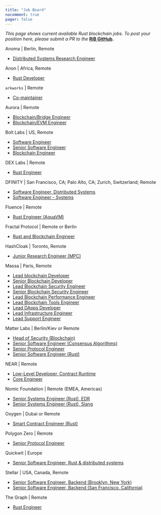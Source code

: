 ```yaml
---
title: "Job Board"
nocomment: true
pager: false
---
```


*This page shows current available Rust blockchain jobs.*
*To post your position here, please submit a PR to the*
**[RiB GitHub][rib-job].**

[rib-job]: https://github.com/rust-in-blockchain/rust-in-blockchain/blob/master/content/job-board.md

Anoma | Berlin, Remote
- [Distributed Systems Research Engineer](https://heliax.dev/jobs/distributed-systems-research-engineer/)

Anon | Africa, Remote
- [Rust Developer](https://proximal-finch-4f9.notion.site/Rust-Developer-for-Blockchain-03afbedc6cf24b188bf9caff0581b958)

`arkworks` | Remote
- [Co-maintainer](https://form.jotform.com/212026632139145)

Aurora | Remote
- [Blockchain/Bridge Engineer](https://docs.google.com/document/d/1xXMEeQffOv2rfPT4jpipwkjo4osmfyAp4eEl51j3dt4/edit?usp=sharing)
- [Blockchain/EVM Engineer](https://docs.google.com/document/d/1VkaXInjgSczOL_R3aKMOnXKv7lFvvL1z__SlZQLfR78/edit?usp=sharing)

Bolt Labs | US, Remote
- [Software Engineer](https://hackmd.io/@NBpY2rNqQxe6-Vxxmn8bXw/S1pPcX7Pt)
- [Senior Software Engineer](https://hackmd.io/@NBpY2rNqQxe6-Vxxmn8bXw/HytKoEmwY)
- [Blockchain Engineer](https://hackmd.io/@NBpY2rNqQxe6-Vxxmn8bXw/S1l5QGguY)

DEX Labs | Remote
- [Rust Engineer](https://dex-labs.breezy.hr/p/fea339739adb-rust-engineer)

DFINITY | San Francisco, CA; Palo Alto, CA; Zurich, Switzerland; Remote
- [Software Engineer, Distributed Systems](https://boards.greenhouse.io/dfinity/jobs/4408999002)
- [Software Engineer - Systems](https://boards.greenhouse.io/dfinity/jobs/4408974002)

Fluence | Remote
- [Rust Engineer (AquaVM)](https://docs.google.com/document/d/1941617PiUwIUSccQVS-5UDX8kRitp36mTLBgzVtspfQ/edit?usp=sharing)

Fractal Protocol | Remote or Berlin
- [Rust and Blockchain Engineer](https://gist.github.com/juliosantos/ba6d01ffab39b5c06ea459d88b1f735f)

HashCloak | Toronto, Remote
- [Junior Research Engineer (MPC)](https://hackmd.io/@hashcloak/HJz2Xn3Z9)

Massa | Paris, Remote
- [Lead blockchain Developer](https://massa.net/lead_blockchain_developer.html)
- [Senior Blockchain Developer](https://massa.net/senior_blockchain_developer.html)
- [Lead Blockchain Security Engineer](https://massa.net/lead_blockchain_security.html)
- [Senior Blockchain Security Engineer](https://massa.net/senior_blockchain_security.html)
- [Lead Blockchain Performance Engineer](https://massa.net/lead_blockchain_performance.html)
- [Lead Blockchain Tools Engineer](https://massa.net/lead_blockchain_tools.html)
- [Lead DApps Developer](https://massa.net/lead_dapps_developer.html)
- [Lead Infrastructure Engineer](https://massa.net/lead_infrastructure_engineer.html)
- [Lead Support Engineer](https://massa.net/lead_support_engineer.html)

Matter Labs | Berlin/Kiev or Remote
- [Head of Security (Blockchain)](https://matterlabs.notion.site/Head-of-Security-Blockchain-444a7d5f558c412da70c3300815a620a)
- [Senior Software Engineer (Consensus Algorithms)](https://jobs.eu.lever.co/matterlabs/250c47c2-534b-4f55-b1e9-af6f72555581)
- [Senior Protocol Engineer](https://jobs.eu.lever.co/matterlabs/4e44f6ee-e4c2-4da9-981a-e83c9bec9ca5)
- [Senior Software Engineer (Rust)](https://jobs.eu.lever.co/matterlabs/f37ad7f9-20fc-41db-aa3b-d8463a777634)

NEAR | Remote
- [Low-Level Developer, Contract Runtime](https://docs.google.com/document/d/18HEwef-HDPZ2FPYfaHWpsd-kSF8E4zNpeQVulqhfFSk/edit?usp=sharing)
- [Core Engineer](https://docs.google.com/document/d/1b5oJAM37_B2-stUsJ-xtAIsPnqMwdD0wu30ITvylCHk/edit?usp=sharing)

Nomic Foundation | Remote (EMEA, Americas)
- [Senior Systems Engineer (Rust), EDR](https://jobs.ashbyhq.com/nomic.foundation/34cda712-64fc-46aa-b65d-d18f6f0c3a92)
- [Senior Systems Engineer (Rust), Slang](https://jobs.ashbyhq.com/nomic.foundation/1ef14a5f-6035-45fc-8012-c7243c02c156) 

Oxygen | Dubai or Remote
- [Smart Contract Engineer (Rust)](https://cryptocurrencyjobs.co/engineering/oxygen-smart-contract-engineer-rust/)

Polygon Zero | Remote
- [Senior Protocol Engineer](https://mirprotocol.org/careers/protocol-engineer)

Quickwit | Europe
- [Senior Software Engineer, Rust & distributed systems](https://quickwit.io/jobs/distributed-software-engineer)

Stellar | USA, Canada, Remote
- [Senior Software Engineer, Backend (Brooklyn, New York)](https://boards.greenhouse.io/stellar/jobs/4923529004)
- [Senior Software Engineer, Backend (San Francisco, California)](https://boards.greenhouse.io/stellar/jobs/4923527004)

The Graph | Remote
- [Rust Engineer](https://thegraph.com/jobs/rust-engineer)
